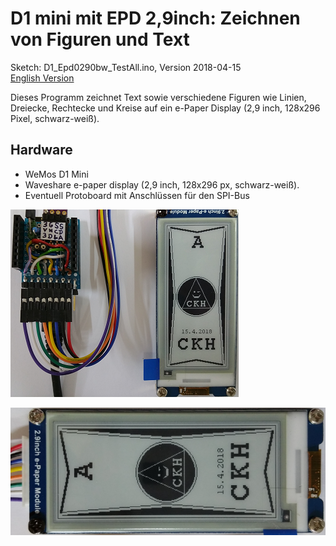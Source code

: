# D1 mini mit EPD 2,9inch: Zeichnen von Figuren und Text
Sketch: D1_Epd0290bw_TestAll.ino, Version 2018-04-15      
[English Version](./README.md "English Version")   

Dieses Programm zeichnet Text sowie verschiedene Figuren wie Linien, Dreiecke, Rechtecke und Kreise auf ein e-Paper Display (2,9 inch, 128x296 Pixel, schwarz-wei&szlig;).

## Hardware
* WeMos D1 Mini
* Waveshare e-paper display (2,9 inch, 128x296 px, schwarz-wei&szlig;).
* Eventuell Protoboard mit Anschl&uuml;ssen f&uuml;r den SPI-Bus

![D1 epd0290bw test all2](./images/D1_epd0290bw_testall2.png "D1mini mit ePaper display 2,2inch test all 2")   

![D1 epd0290bw test all1](./images/D1_epd0290bw_testall1.png "D1mini mit ePaper display 2,2inch test all 1") 
